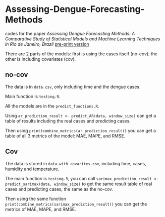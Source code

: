 # Assessing-Dengue-Forecasting-Methods
codes for the paper *Assessing Dengue Forecasting Methods: A Comparative Study of Statistical Models and Machine Learning Techniques in Rio de Janeiro, Brazil* [pre-print version]( https://medrxiv.org/cgi/content/short/2024.06.12.24308827v1)


There are 2 parts of the models: first is using the cases itself (no-cov); the other is including covariates (cov).

## no-cov

The data is in `data.csv`, only including time and the dengue cases.

Main function is `testing.R`.

All the models are in the `predict_functions.R`.

Using `ar_prediction_result <- predict_AR(data, window_size)` can get a table of results including the real cases and predicting cases.

Then using `print(combine_metrics(ar_prediction_result))` you can get a table of all 3 metrics of the model: MAE, MAPE, and RMSE.



## Cov

The data is stored in `data_with_covarites.csv`, including time, cases, humidity and temperature.

The main function is `testing.R`, you can call `sarimax_prediction_result <- predict_sarimax(data, window_size)` to get the same result table of  real cases and predicting cases, the same as the no-cov.

Then using the same function `print(combine_metrics(sarimax_prediction_result))` you can get the metrics of MAE, MAPE, and RMSE.
